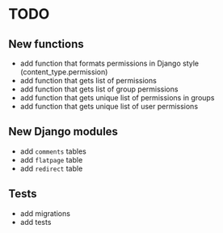 # TODO

## New functions

* add function that formats permissions in Django style (content_type.permission)
* add function that gets list of permissions
* add function that gets list of group permissions
* add function that gets unique list of permissions in groups
* add function that gets unique list of user permissions

## New Django modules

* add `comments` tables
* add `flatpage` table
* add `redirect` table

## Tests

* add migrations
* add tests
